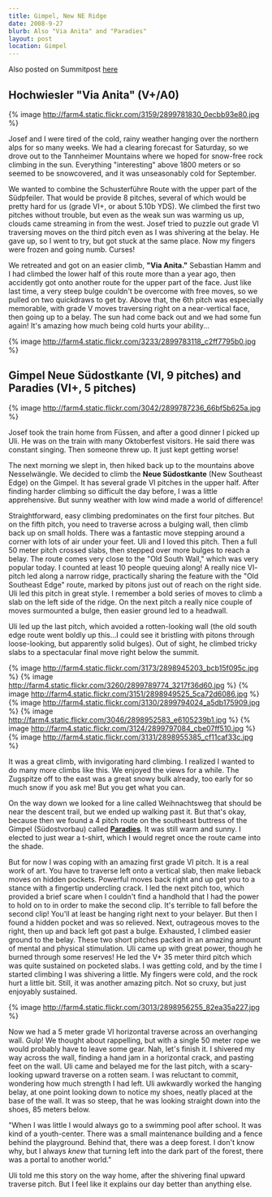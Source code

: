 ```yaml
---
title: Gimpel, New NE Ridge
date: 2008-9-27
blurb: Also "Via Anita" and "Paradies"
layout: post
location: Gimpel
---
```


Also posted on Summitpost [here](http://www.summitpost.org/tannheimer-climbing/447699)

Hochwiesler "Via Anita" (V+/A0)
---

{% image http://farm4.static.flickr.com/3159/2899781830_0ecbb93e80.jpg %}

Josef and I were tired of the cold, rainy weather hanging over the northern alps for so many weeks. We had a clearing forecast for Saturday, so we drove out to the Tannheimer Mountains where we hoped for snow-free rock climbing in the sun. Everything "interesting" above 1800 meters or so seemed to be snowcovered, and it was unseasonably cold for September.

We wanted to combine the Schusterführe Route with the upper part of the Südpfeiler. That would be provide 8 pitches, several of which would be pretty hard for us (grade VI+, or about 5.10b YDS). We climbed the first two pitches without trouble, but even as the weak sun was warming us up, clouds came streaming in from the west. Josef tried to puzzle out grade VI traversing moves on the third pitch even as I was shivering at the belay. He gave up, so I went to try, but got stuck at the same place. Now my fingers were frozen and going numb. Curses!

We retreated and got on an easier climb, <b>"Via Anita."</b> Sebastian Hamm and I had climbed the lower half of this route more than a year ago, then accidently got onto another route for the upper part of the face. Just like last time, a very steep bulge couldn't be overcome with free moves, so we pulled on two quickdraws to get by. Above that, the 6th pitch was especially memorable, with grade V moves traversing right on a near-vertical face, then going up to a belay. The sun had come back out and we had some fun again! It's amazing how much being cold hurts your ability...

{% image http://farm4.static.flickr.com/3233/2899783118_c2ff7795b0.jpg %}


Gimpel Neue Südostkante (VI, 9 pitches) and Paradies (VI+, 5 pitches)
---

{% image http://farm4.static.flickr.com/3042/2899787236_66bf5b625a.jpg %}

Josef took the train home from Füssen, and after a good dinner I picked up Uli. He was on the train with many Oktoberfest visitors. He said there was constant singing. Then someone threw up. It just kept getting worse! 

The next morning we slept in, then hiked back up to the mountains above Nesselwängle. We decided to climb the <b>Neue Südostkante</b> (New Southeast Edge) on the Gimpel. It has several grade VI pitches in the upper half. After finding harder climbing so difficult the day before, I was a little apprehensive. But sunny weather with low wind made a world of difference!

Straightforward, easy climbing predominates on the first four pitches. But on the fifth pitch, you need to traverse across a bulging wall, then climb back up on small holds. There was a fantastic move stepping around a corner with lots of air under your feet. Uli and I loved this pitch. Then a full 50 meter pitch crossed slabs, then stepped over more bulges to reach a belay. The route comes very close to the "Old South Wall," which was very popular today. I counted at least 10 people queuing along! A really nice VI- pitch led along a narrow ridge, practically sharing the feature with the "Old Southeast Edge" route, marked by pitons just out of reach on the right side. Uli led this pitch in great style. I remember a bold series of moves to climb a slab on the left side of the ridge. On the next pitch a really nice couple of moves surmounted a bulge, then easier ground led to a headwall.

Uli led up the last pitch, which avoided a rotten-looking wall (the old south edge route went boldly up this...I could see it bristling with pitons through loose-looking, but apparently solid bulges). Out of sight, he climbed tricky slabs to a spectacular final move right below the summit. 

{% image http://farm4.static.flickr.com/3173/2898945203_bcb15f095c.jpg %}
{% image http://farm4.static.flickr.com/3260/2899789774_3217f36d60.jpg %}
{% image http://farm4.static.flickr.com/3151/2898949525_5ca72d6086.jpg %}
{% image http://farm4.static.flickr.com/3130/2899794024_a5db175909.jpg %}
{% image http://farm4.static.flickr.com/3046/2898952583_e6105239b1.jpg %}
{% image http://farm4.static.flickr.com/3124/2899797084_cbe07ff510.jpg %}
{% image http://farm4.static.flickr.com/3131/2898955385_cf11caf33c.jpg %}

It was a great climb, with invigorating hard climbing. I realized I wanted to do many more climbs like this. We enjoyed the views for a while. The Zugspitze off to the east was a great snowy bulk already, too early for so much snow if you ask me! But you get what you can.

On the way down we looked for a line called Weihnachtsweg that should be near the descent trail, but we ended up walking past it. But that's okay, because then we found a 4 pitch route on the southeast buttress of the Gimpel (Südostvorbau) called <a href="http://www.ig-klettern-allgaeu.de/images/Gimpel-Vorbau-Touren.pdf"><b>Paradies</b></a>. It was still warm and sunny. I elected to just wear a t-shirt, which I would regret once the route came into the shade. 

But for now I was coping with an amazing first grade VI pitch. It is a real work of art. You have to traverse left onto a vertical slab, then make lieback moves on hidden pockets. Powerful moves back right and up get you to a stance with a fingertip undercling crack. I led the next pitch too, which provided a brief scare when I couldn't find a handhold that I had the power to hold on to in order to make the second clip. It's terrible to fall before the second clip! You'll at least be hanging right next to your belayer. But then I found a hidden pocket and was so relieved. Next, outrageous moves to the right, then up and back left got past a bulge. Exhausted, I climbed easier ground to the belay. These two short pitches packed in an amazing amount of mental and physical stimulation. Uli came up with great power, though he burned through some reserves! He led the V+ 35 meter third pitch which was quite sustained on pocketed slabs. I was getting cold, and by the time I started climbing I was shivering a little. My fingers were cold, and the rock hurt a little bit. Still, it was another amazing pitch. Not so cruxy, but just enjoyably sustained.

{% image http://farm4.static.flickr.com/3013/2898956255_82ea35a227.jpg %}

Now we had a 5 meter grade VI horizontal traverse across an overhanging wall. Gulp! We thought about rappelling, but with a single 50 meter rope we would probably have to leave some gear. Nah, let's finish it. I shivered my way across the wall, finding a hand jam in a horizontal crack, and pasting feet on the wall. Uli came and belayed me for the last pitch, with a scary-looking upward traverse on a rotten seam. I was reluctant to commit, wondering how much strength I had left. Uli awkwardly worked the hanging belay, at one point looking down to notice my shoes, neatly placed at the base of the wall. It was so steep, that he was looking straight down into the shoes, 85 meters below. 

"When I was little I would always go to a swimming pool after school. It was kind of a youth-center. There was a small maintenance building and a fence behind the playground. Behind that, there was a deep forest. I don't know why, but I always <i>knew</i> that turning left into the dark part of the forest, there was a portal to another world."

Uli told me this story on the way home, after the shivering final upward traverse pitch. But I feel like it explains our day better than anything else.
                                                                                                                                                                                                                                      

